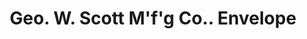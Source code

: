 ---
doi: 10.7916/D8XP8GX7
date_other: unknown
date_other_textual: unknown
form: printed ephemera
genre:
- Envelopes
name:
- Geo. W. Scott M'f'g Co.
object_in_context_url: https://biggert.cul.columbia.edu/items/view/ave_biggert_00113
subject_hierarchical_geographic:
- Atlanta, Georgia, United States
subject_name:
- Geo. W. Scott M'f'g Co.
title: Geo. W. Scott M'f'g Co.. Envelope
sort_title: Geo. W. Scott M'f'g Co.. Envelope
call_number: ave_biggert_00113
coordinates:
- 33.755,-84.39
pid: ave_biggert_00113
identifiers: ave_biggert_00113
thumbnail: https://derivativo-2.library.columbia.edu/iiif/2/ldpd:342855/full/!256,256/0/native.jpg
permalink: "/biggert/ave_biggert_00113/"
layout: iiif-image-page
---